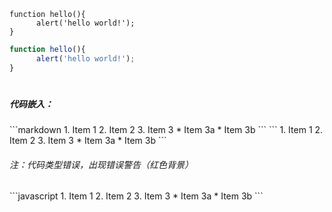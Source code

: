 
```
function hello(){
      alert('hello world!');
}
```

```javascript
function hello(){
      alert('hello world!');
}
```
#

<h5>代码嵌入：</h5>
```markdown
1. Item 1
2. Item 2
3. Item 3
   * Item 3a
   * Item 3b
```
```
1. Item 1
2. Item 2
3. Item 3
   * Item 3a
   * Item 3b
```

<h6>注：代码类型错误，出现错误警告（红色背景）</h6>
```javascript
1. Item 1
2. Item 2
3. Item 3
   * Item 3a
   * Item 3b
```

#
